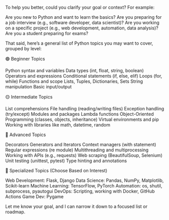 To help you better, could you clarify your goal or context? For example:

Are you new to Python and want to learn the basics?
Are you preparing for a job interview (e.g., software developer, data scientist)?
Are you working on a specific project (e.g., web development, automation, data analysis)?
Are you a student preparing for exams?



That said, here’s a general list of Python topics you may want to cover, grouped by level:



🟢 Beginner Topics

Python syntax and variables
Data types (int, float, string, boolean)
Operators and expressions
Conditional statements (if, else, elif)
Loops (for, while)
Functions and scope
Lists, Tuples, Dictionaries, Sets
String manipulation
Basic input/output



🟡 Intermediate Topics

List comprehensions
File handling (reading/writing files)
Exception handling (try/except)
Modules and packages
Lambda functions
Object-Oriented Programming (classes, objects, inheritance)
Virtual environments and pip
Working with libraries like math, datetime, random



🔵 Advanced Topics

Decorators
Generators and Iterators
Context managers (with statement)
Regular expressions (re module)
Multithreading and multiprocessing
Working with APIs (e.g., requests)
Web scraping (BeautifulSoup, Selenium)
Unit testing (unittest, pytest)
Type hinting and annotations



🚀 Specialized Topics (Choose Based on Interest)

Web Development: Flask, Django
Data Science: Pandas, NumPy, Matplotlib, Scikit-learn
Machine Learning: TensorFlow, PyTorch
Automation: os, shutil, subprocess, pyautogui
DevOps: Scripting, working with Docker, GitHub Actions
Game Dev: Pygame



Let me know your goal, and I can narrow it down to a focused list or roadmap.